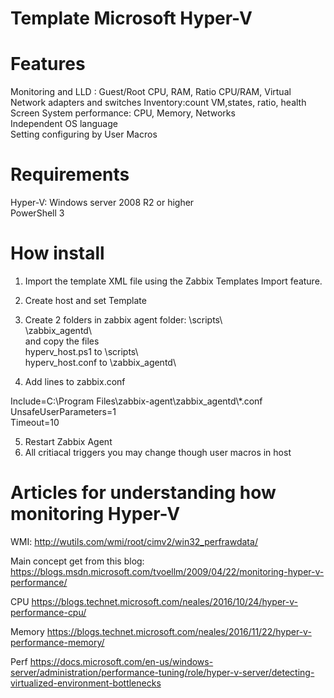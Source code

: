 # Template Microsoft Hyper-V

# Features

Monitoring and LLD : Guest/Root CPU, RAM, Ratio CPU/RAM, Virtual Network adapters and switches 
Inventory:count VM,states, ratio, health  
Screen System performance: CPU, Memory, Networks  
Independent OS language  
Setting configuring by User Macros

# Requirements
Hyper-V: Windows server 2008 R2 or higher  
PowerShell 3  

# How install
1. Import the template XML file using the Zabbix Templates Import feature.

2. Create host and set Template

3. Create 2 folders in zabbix agent folder:
\scripts\  
\zabbix_agentd\  
and copy the files  
hyperv_host.ps1 to \scripts\  
hyperv_host.conf to \zabbix_agentd\  

4. Add lines to zabbix.conf

Include=C:\Program Files\zabbix-agent\zabbix_agentd\\*.conf  
UnsafeUserParameters=1  
Timeout=10  

5. Restart Zabbix Agent
6. All critiacal triggers you may change though user macros in host

# Articles for understanding how monitoring Hyper-V
WMI:
http://wutils.com/wmi/root/cimv2/win32_perfrawdata/

Main concept get from this blog:
https://blogs.msdn.microsoft.com/tvoellm/2009/04/22/monitoring-hyper-v-performance/

CPU
https://blogs.technet.microsoft.com/neales/2016/10/24/hyper-v-performance-cpu/

Memory
https://blogs.technet.microsoft.com/neales/2016/11/22/hyper-v-performance-memory/

Perf
https://docs.microsoft.com/en-us/windows-server/administration/performance-tuning/role/hyper-v-server/detecting-virtualized-environment-bottlenecks
